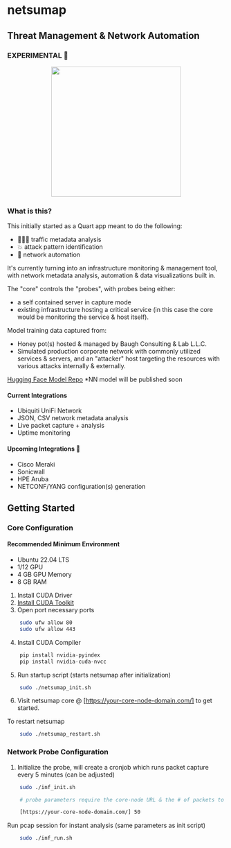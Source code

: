 # netsumap
## Threat Management & Network Automation ##
### EXPERIMENTAL 🔬 
<p align="center">
  <img width="300" height="300" src="https://github.com/BCL-FOSS/net-con.ai/blob/experimental/netsumapicon.png?raw=true">
</p>

### What is this?
This initially started as a Quart app meant to do the following:
- 👨🏽‍💻 traffic metadata analysis
- 💥 attack pattern identification 
- 🤖 network automation

It's currently turning into an infrastructure monitoring & management tool, with network metadata analysis, automation & data visualizations built in. 

The "core" controls the "probes", with probes being either:
- a self contained server in capture mode
- existing infrastructure hosting a critical service (in this case the core would be monitoring the service & host itself).

Model training data captured from: 
- Honey pot(s) hosted & managed by Baugh Consulting & Lab L.L.C.
- Simulated production corporate network with commonly utilized services & servers, and an "attacker" host targeting the resources with various attacks internally & externally.

[Hugging Face Model Repo](https://huggingface.co/bclai) *NN model will be published soon

#### Current Integrations
- Ubiquiti UniFi Network
- JSON, CSV network metadata analysis
- Live packet capture + analysis
- Uptime monitoring 

#### Upcoming Integrations 👀
- Cisco Meraki
- Sonicwall
- HPE Aruba
- NETCONF/YANG configuration(s) generation

## Getting Started

### Core Configuration

#### Recommended Minimum Environment
- Ubuntu 22.04 LTS
- 1/12 GPU 
- 4 GB GPU Memory 
- 8 GB RAM

1. Install CUDA Driver
2. [Install CUDA Toolkit](https://developer.nvidia.com/cuda-downloads?target_os=Linux&target_arch=x86_64&Distribution=Ubuntu&target_version=22.04&target_type=runfile_local)
3. Open port necessary ports
```bash
    sudo ufw allow 80
    sudo ufw allow 443
```
4. Install CUDA Compiler  
```python
    pip install nvidia-pyindex 
    pip install nvidia-cuda-nvcc
```
5. Run startup script (starts netsumap after initialization)
```bash
    sudo ./netsumap_init.sh
```
6. Visit netsumap core @ [https://your-core-node-domain.com/] to get started.

To restart netsumap 
```bash
    sudo ./netsumap_restart.sh
```

### Network Probe Configuration
1. Initialize the probe, will create a cronjob which runs packet capture every 5 minutes (can be adjusted)
```bash
    sudo ./inf_init.sh

    # probe parameters require the core-node URL & the # of packets to capture for analysis. Example:

    [https://your-core-node-domain.com/] 50
```

Run pcap session for instant analysis (same parameters as init script)
```bash
    sudo ./inf_run.sh
```









